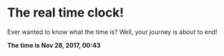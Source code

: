 # The real time clock!

Ever wanted to know what the time is? Well, your journey is about to end!

**The time is Nov 28, 2017, 00:43**